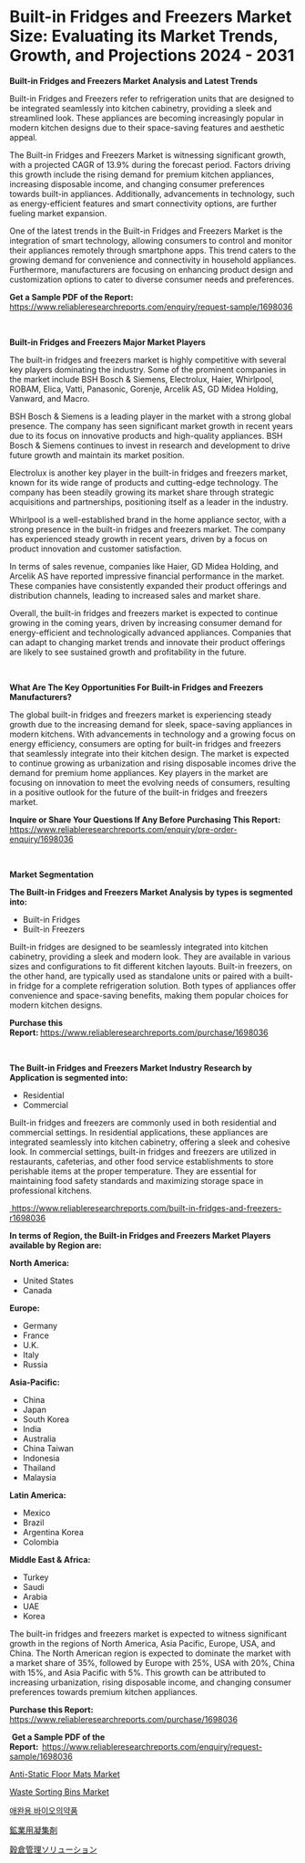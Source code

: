 <p><h1>Built-in Fridges and Freezers Market Size: Evaluating its Market Trends, Growth, and Projections 2024 - 2031</h1></p><p><strong>Built-in Fridges and Freezers Market Analysis and Latest Trends</strong></p>
<p><p>Built-in Fridges and Freezers refer to refrigeration units that are designed to be integrated seamlessly into kitchen cabinetry, providing a sleek and streamlined look. These appliances are becoming increasingly popular in modern kitchen designs due to their space-saving features and aesthetic appeal.</p><p>The Built-in Fridges and Freezers Market is witnessing significant growth, with a projected CAGR of 13.9% during the forecast period. Factors driving this growth include the rising demand for premium kitchen appliances, increasing disposable income, and changing consumer preferences towards built-in appliances. Additionally, advancements in technology, such as energy-efficient features and smart connectivity options, are further fueling market expansion.</p><p>One of the latest trends in the Built-in Fridges and Freezers Market is the integration of smart technology, allowing consumers to control and monitor their appliances remotely through smartphone apps. This trend caters to the growing demand for convenience and connectivity in household appliances. Furthermore, manufacturers are focusing on enhancing product design and customization options to cater to diverse consumer needs and preferences.</p></p>
<p><strong>Get a Sample PDF of the Report:&nbsp;</strong> <a href="https://www.reliableresearchreports.com/enquiry/request-sample/1698036">https://www.reliableresearchreports.com/enquiry/request-sample/1698036</a></p>
<p>&nbsp;</p>
<p><strong>Built-in Fridges and Freezers Major Market Players</strong></p>
<p><p>The built-in fridges and freezers market is highly competitive with several key players dominating the industry. Some of the prominent companies in the market include BSH Bosch & Siemens, Electrolux, Haier, Whirlpool, ROBAM, Elica, Vatti, Panasonic, Gorenje, Arcelik AS, GD Midea Holding, Vanward, and Macro.</p><p>BSH Bosch & Siemens is a leading player in the market with a strong global presence. The company has seen significant market growth in recent years due to its focus on innovative products and high-quality appliances. BSH Bosch & Siemens continues to invest in research and development to drive future growth and maintain its market position.</p><p>Electrolux is another key player in the built-in fridges and freezers market, known for its wide range of products and cutting-edge technology. The company has been steadily growing its market share through strategic acquisitions and partnerships, positioning itself as a leader in the industry.</p><p>Whirlpool is a well-established brand in the home appliance sector, with a strong presence in the built-in fridges and freezers market. The company has experienced steady growth in recent years, driven by a focus on product innovation and customer satisfaction.</p><p>In terms of sales revenue, companies like Haier, GD Midea Holding, and Arcelik AS have reported impressive financial performance in the market. These companies have consistently expanded their product offerings and distribution channels, leading to increased sales and market share.</p><p>Overall, the built-in fridges and freezers market is expected to continue growing in the coming years, driven by increasing consumer demand for energy-efficient and technologically advanced appliances. Companies that can adapt to changing market trends and innovate their product offerings are likely to see sustained growth and profitability in the future.</p></p>
<p>&nbsp;</p>
<p><strong>What Are The Key Opportunities For Built-in Fridges and Freezers Manufacturers?</strong></p>
<p><p>The global built-in fridges and freezers market is experiencing steady growth due to the increasing demand for sleek, space-saving appliances in modern kitchens. With advancements in technology and a growing focus on energy efficiency, consumers are opting for built-in fridges and freezers that seamlessly integrate into their kitchen design. The market is expected to continue growing as urbanization and rising disposable incomes drive the demand for premium home appliances. Key players in the market are focusing on innovation to meet the evolving needs of consumers, resulting in a positive outlook for the future of the built-in fridges and freezers market.</p></p>
<p><strong>Inquire or Share Your Questions If Any Before Purchasing This Report:</strong> <a href="https://www.reliableresearchreports.com/enquiry/pre-order-enquiry/1698036">https://www.reliableresearchreports.com/enquiry/pre-order-enquiry/1698036</a></p>
<p>&nbsp;</p>
<p><strong>Market Segmentation</strong></p>
<p><strong>The Built-in Fridges and Freezers Market Analysis by types is segmented into:</strong></p>
<p><ul><li>Built-in Fridges</li><li>Built-in Freezers</li></ul></p>
<p><p>Built-in fridges are designed to be seamlessly integrated into kitchen cabinetry, providing a sleek and modern look. They are available in various sizes and configurations to fit different kitchen layouts. Built-in freezers, on the other hand, are typically used as standalone units or paired with a built-in fridge for a complete refrigeration solution. Both types of appliances offer convenience and space-saving benefits, making them popular choices for modern kitchen designs.</p></p>
<p><strong>Purchase this Report:&nbsp;</strong><a href="https://www.reliableresearchreports.com/purchase/1698036">https://www.reliableresearchreports.com/purchase/1698036</a></p>
<p>&nbsp;</p>
<p><strong>The Built-in Fridges and Freezers Market Industry Research by Application is segmented into:</strong></p>
<p><ul><li>Residential</li><li>Commercial</li></ul></p>
<p><p>Built-in fridges and freezers are commonly used in both residential and commercial settings. In residential applications, these appliances are integrated seamlessly into kitchen cabinetry, offering a sleek and cohesive look. In commercial settings, built-in fridges and freezers are utilized in restaurants, cafeterias, and other food service establishments to store perishable items at the proper temperature. They are essential for maintaining food safety standards and maximizing storage space in professional kitchens.</p></p>
<p><a href="https://www.reliableresearchreports.com/built-in-fridges-and-freezers-r1698036">&nbsp;https://www.reliableresearchreports.com/built-in-fridges-and-freezers-r1698036</a></p>
<p><strong>In terms of Region, the Built-in Fridges and Freezers Market Players available by Region are:</strong></p>
<p>
    <p> <strong> North America: </strong>
        <ul>
            <li>United States</li>
            <li>Canada</li>
        </ul>
        </p> 
    <p> <strong> Europe: </strong>
        <ul>
            <li>Germany</li>
            <li>France</li>
            <li>U.K.</li>
            <li>Italy</li>
            <li>Russia</li>
        </ul>
        </p> 
    <p> <strong> Asia-Pacific: </strong>
        <ul>
            <li>China</li>
            <li>Japan</li>
            <li>South Korea</li>
            <li>India</li>
            <li>Australia</li>
            <li>China Taiwan</li>
            <li>Indonesia</li>
            <li>Thailand</li>
            <li>Malaysia</li>
        </ul>
        </p> 
    <p> <strong> Latin America: </strong>
        <ul>
            <li>Mexico</li>
            <li>Brazil</li>
            <li>Argentina Korea</li>
            <li>Colombia</li>
        </ul>
        </p> 
    <p> <strong> Middle East & Africa: </strong>
        <ul>
            <li>Turkey</li>
            <li>Saudi</li>
            <li>Arabia</li>
            <li>UAE</li>
            <li>Korea</li>
        </ul>
    </p>
    </p>
<p><p>The built-in fridges and freezers market is expected to witness significant growth in the regions of North America, Asia Pacific, Europe, USA, and China. The North American region is expected to dominate the market with a market share of 35%, followed by Europe with 25%, USA with 20%, China with 15%, and Asia Pacific with 5%. This growth can be attributed to increasing urbanization, rising disposable income, and changing consumer preferences towards premium kitchen appliances.</p></p>
<p><strong>Purchase this Report: </strong><a href="https://www.reliableresearchreports.com/purchase/1698036">https://www.reliableresearchreports.com/purchase/1698036</a></p>
<p>&nbsp;<strong>Get a Sample PDF of the Report:&nbsp;&nbsp;</strong><a href="https://www.reliableresearchreports.com/enquiry/request-sample/1698036">https://www.reliableresearchreports.com/enquiry/request-sample/1698036</a></p>
<p><strong></strong></p>
<p><p><a href="https://github.com/kufem1/Market-Research-Report-List-3/blob/main/anti-static-floor-mats-market.md">Anti-Static Floor Mats Market</a></p><p><a href="https://github.com/kosella/Market-Research-Report-List-3/blob/main/waste-sorting-bins-market.md">Waste Sorting Bins Market</a></p><p><a href="https://github.com/joannescott9078/Market-Research-Report-List-1/blob/main/865659894014.md">애완용 바이오의약품</a></p><p><a href="https://github.com/RandallRunte2023/Market-Research-Report-List-1/blob/main/1741167100472.md">鉱業用凝集剤</a></p><p><a href="https://github.com/TerrellConn/Market-Research-Report-List-1/blob/main/7957648100471.md">穀倉管理ソリューション</a></p></p>